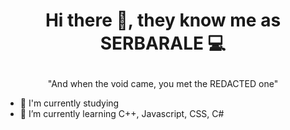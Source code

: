 # <p align="center"> Hi there 👋, they know me as SERBARALE 💻
<p align="center"> "And when the void came, you met the REDACTED one" 

- 📖 I'm currently studying
- 🌱 I’m currently learning C++, Javascript, CSS, C#

<!--
**serbarale/serbarale** is a ✨ _special_ ✨ repository because its `README.md` (this file) appears on your GitHub profile.

Here are some ideas to get you started:

- 🔭 I’m currently working on ...

- 👯 I’m looking to collaborate on ...
- 🤔 I’m looking for help with ...
- 💬 Ask me about ...
- 📫 How to reach me: ...
- 😄 Pronouns: ...
- ⚡ Fun fact: ...
-->
